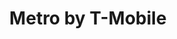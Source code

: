 ---
title: "Metro by T-Mobile"
url: /spartanburg/metro-by-t-mobile-john-b-white-sr-boulevard/
shop: mobile phone
---
